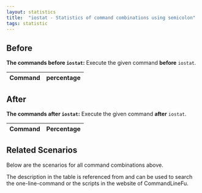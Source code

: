 ```yaml
---
layout: statistics
title:  "iostat - Statistics of command combinations using semicolon"
tags: statistic
---
```


## Before

__The commands before `iostat`:__  Execute the given command __before__ `iostat`.

| Command | percentage |
|--------|--------|



## After

__The commands after `iostat`:__ Execute the given command __after__ `iostat`.

| Command | Percentage | 
|-------|--------|



## Related Scenarios

Below are the scenarios for all command combinations above.

The description in the table is referenced from and can be used to search the one-line-command or the scripts in the website of CommandLineFu.




